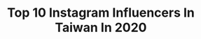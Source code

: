 ---
title: Top 10 Instagram Influencers In Taiwan In 2020
description: >-
  Find top Instagram influencers in Taiwan in 2020. Most popular hashtags: #taiwan #ootd #taipei #taiwantravel.
platform: Instagram
profiles:
  - username: "yilunnnnn_"
    fullname: >-
      阿侖 Alun 아륜
    location: "Taiwan"
    followers: 42169
    engagement: 903
    commentsToLikes: 0.022484
    avatar: "https://scontent-ams4-1.cdninstagram.com/v/t51.2885-19/s320x320/31748648_171235600234693_3805668962188918784_n.jpg?_nc_ht=scontent-ams4-1.cdninstagram.com&_nc_ohc=dEQiiuspHXEAX9MELfg&oh=906c753254c9f443fb1d9cb0da1e73c7&oe=5EB804F4"
    verified: false
    hashtags: "#seoul, #thaphaegate, #iu, #14"
  - username: "ooo_lin_ooo"
    fullname: >-
      林倩 🌹 Mercedes Lin
    location: "Taiwan"
    followers: 221644
    engagement: 761
    commentsToLikes: 0.031602
    avatar: "https://scontent-lhr8-1.cdninstagram.com/v/t51.2885-19/s320x320/74880442_408713950060260_8937575683094216704_n.jpg?_nc_ht=scontent-lhr8-1.cdninstagram.com&_nc_ohc=H5MaP_QYPqUAX9cSxCE&oh=0ff89df679fd8149d00c3e8c0d4eecd4&oe=5EBC60CC"
    verified: false
    hashtags: "#comearoundme, #deesse, #taiwan, #lovefool"
  - username: "elena_0921"
    fullname: >-
      𝓝𝓪𝓝𝓪 ♥️ 왕병언
    location: "Taiwan"
    followers: 30835
    engagement: 244
    commentsToLikes: 0.088665
    avatar: "https://scontent-bos3-1.cdninstagram.com/v/t51.2885-19/s320x320/87658836_904896759949024_3995560079209267200_n.jpg?_nc_ht=scontent-bos3-1.cdninstagram.com&_nc_ohc=TTHQlZOIQYUAX_sfePB&oh=1d7ce98c18a48813ebf05e31dca6d767&oe=5EB9E84D"
    verified: false
    hashtags: "#taiwan, #coffeeshop, #ootd, #taoyuan"
  - username: "joey950218"
    fullname: >-
      鈞 Joey
    location: "Taiwan"
    followers: 8585
    engagement: 1159
    commentsToLikes: 0.065385
    avatar: "https://scontent-ams4-1.cdninstagram.com/v/t51.2885-19/s320x320/53026518_575567599614557_8683981624024498176_n.jpg?_nc_ht=scontent-ams4-1.cdninstagram.com&_nc_ohc=ZGOEd_y4W38AX-GNphW&oh=564c9fdd46d3bcadc6af39d55714e364&oe=5EB9DFF0"
    verified: false
    hashtags: "#workout, #fitness, #food, #foodoftheday"
  - username: "pattihuang"
    fullname: >-
      🎀Patti🎀采蓁〰️分享生活📓
    location: "Taiwan"
    followers: 41014
    engagement: 497
    commentsToLikes: 0.030289
    avatar: "https://scontent-ams4-1.cdninstagram.com/v/t51.2885-19/s320x320/38811240_2095559420696118_6932651590310428672_n.jpg?_nc_ht=scontent-ams4-1.cdninstagram.com&_nc_ohc=n6rjJiDzQ9UAX9clmnn&oh=43f07589d7a27f18d4275bb1cd9397f1&oe=5EB8CF4F"
    verified: false
    hashtags: "#partipost, #uka, #ludeya, #conveniencestore"
  - username: "love_ritakao"
    fullname: >-
      💙RITA
    location: "Taiwan"
    followers: 439854
    engagement: 333
    commentsToLikes: 0.014175
    avatar: "https://scontent-lhr8-1.cdninstagram.com/v/t51.2885-19/s320x320/93118869_920170625067841_8895510571533729792_n.jpg?_nc_ht=scontent-lhr8-1.cdninstagram.com&_nc_ohc=K8KrZ2xI36QAX-0Uf5w&oh=44a35f3a3c7955d95fdf060b1c68bbda&oe=5EBBCB98"
    verified: false
    hashtags: ""
  - username: "bentsai_tw"
    fullname: >-
      Ben
    location: "Taiwan"
    followers: 22392
    engagement: 562
    commentsToLikes: 0.015610
    avatar: "https://scontent-lhr8-1.cdninstagram.com/v/t51.2885-19/s320x320/87328537_914629135633866_5420481115347484672_n.jpg?_nc_ht=scontent-lhr8-1.cdninstagram.com&_nc_ohc=ZO-rC1TTHIQAX_gVxWW&oh=d2cdf6d934e8ecb1c30d04b2f3210dbf&oe=5EB8A900"
    verified: false
    hashtags: "#attnwear, #attentionwear, #wasangshow, #offermann"
  - username: "shih_su"
    fullname: >-
      蘇婷
    location: "Taiwan"
    followers: 47225
    engagement: 379
    commentsToLikes: 0.013842
    avatar: "https://scontent-ams4-1.cdninstagram.com/v/t51.2885-19/s320x320/90962735_228920974893932_3106267725974994944_n.jpg?_nc_ht=scontent-ams4-1.cdninstagram.com&_nc_ohc=SQaO30L0ZGAAX-yKkJA&oh=f27b00710fbbe0931525338bd520e415&oe=5EB83AA6"
    verified: false
    hashtags: "#jets, #spring, #afternoon, #amusementpark"
  - username: "rainbowalicee"
    fullname: >-
      Rainbow Alice 🌈
    location: "Taiwan"
    followers: 24798
    engagement: 138
    commentsToLikes: 0.045341
    avatar: "https://scontent-lht6-1.cdninstagram.com/v/t51.2885-19/s320x320/78852770_2480814278806110_4048693325786513408_n.jpg?_nc_ht=scontent-lht6-1.cdninstagram.com&_nc_ohc=u8dmtbgS7_EAX904_KO&oh=7268404614a977c91bacbedfe513cddd&oe=5EB2FAC7"
    verified: false
    hashtags: "#modellife, #partipost, #brunch, #attractiondr"
  - username: "pptctw"
    fullname: >-
      Aki Chen🌟霈🌟
    location: "Taiwan"
    followers: 116780
    engagement: 227
    commentsToLikes: 0.013858
    avatar: "https://scontent-ams4-1.cdninstagram.com/v/t51.2885-19/s320x320/44688858_366837117220793_3604534458306265088_n.jpg?_nc_ht=scontent-ams4-1.cdninstagram.com&_nc_ohc=XyzGvUit0YgAX9thYqK&oh=5769947a0d104d6dd59c22f83297e42f&oe=5EB3E335"
    verified: false
    hashtags: "#mysis, #thelin, #shanghai, #taipeicoffeeshop"
---